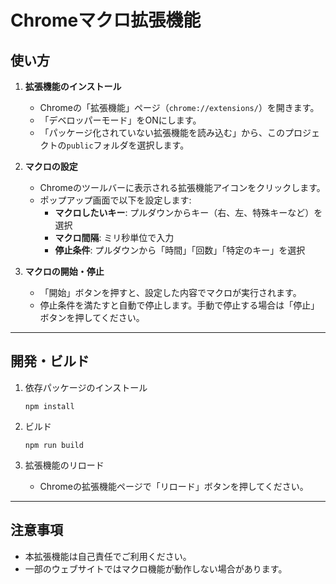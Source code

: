 # Chromeマクロ拡張機能

## 使い方

1. **拡張機能のインストール**
   - Chromeの「拡張機能」ページ（`chrome://extensions/`）を開きます。
   - 「デベロッパーモード」をONにします。
   - 「パッケージ化されていない拡張機能を読み込む」から、このプロジェクトの`public`フォルダを選択します。

2. **マクロの設定**
   - Chromeのツールバーに表示される拡張機能アイコンをクリックします。
   - ポップアップ画面で以下を設定します:
     - **マクロしたいキー**: プルダウンからキー（右、左、特殊キーなど）を選択
     - **マクロ間隔**: ミリ秒単位で入力
     - **停止条件**: プルダウンから「時間」「回数」「特定のキー」を選択

3. **マクロの開始・停止**
   - 「開始」ボタンを押すと、設定した内容でマクロが実行されます。
   - 停止条件を満たすと自動で停止します。手動で停止する場合は「停止」ボタンを押してください。

---

## 開発・ビルド

1. 依存パッケージのインストール

   ```
   npm install
   ```

2. ビルド

   ```
   npm run build
   ```

3. 拡張機能のリロード

   - Chromeの拡張機能ページで「リロード」ボタンを押してください。

---

## 注意事項

- 本拡張機能は自己責任でご利用ください。
- 一部のウェブサイトではマクロ機能が動作しない場合があります。
```
